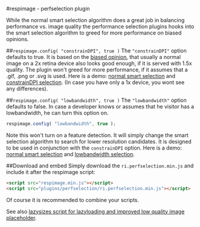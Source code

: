 #respimage - perfselection plugin

While the normal smart selection algorithm does a great job in balancing performance vs. image quality the performance selection plugins hooks into the smart selection algorithm to greed for more performance on biased opinions.

##``respimage.config( "constrainDPI", true )``
The ``"constrainDPI"`` option defaults to true. It is based on the [biased opinion](http://www.quirksmode.org/blog/archives/2012/03/the_ipad_3_and.html), that usually a normal image on a 2x retina device also looks good enough, if it is served with 1.5x quality. The plugin won't greed for more performance, if it assumes that a .gif, .png or .svg is used. Here is a demo: [normal smart selection](http://rawgit.com/aFarkas/respimage/stable/cfg/child.html) and [constrainDPI selection](http://rawgit.com/aFarkas/respimage/stable/cfg/child.html?perfselection). (In case you have only a 1x device, you wont see any differences).

##``respimage.config( "lowbandwidth", true )``
The ``"lowbandwidth"`` option defaults to false. In case a developer knows or assumes that he visitor has a lowbandwidth, he can turn this option on.

```js
respimage.config( "lowbandwidth", true );
```

Note this won't turn on a feature detection. It will simply change the smart selection algorithm to search for lower resolution candidates. It is designed to be used in conjunction with the ``constrainDPI`` option.
Here is a demo: [normal smart selection](http://rawgit.com/aFarkas/respimage/stable/cfg/child.html) and [lowbandwidth selection](http://rawgit.com/aFarkas/respimage/stable/cfg/child.html?lowbandwidth).

##Download and embed
Simply download the ``ri.perfselection.min.js`` and include it after the respimage script:

```html
<script src="respimage.min.js"></script>
<script src="plugins/perfselection/ri.perfselection.min.js"></script>
```

Of course it is recommended to combine your scripts.

See also [lazysizes script for lazyloading and improved low quality image placeholder](https://github.com/aFarkas/lazysizes).

